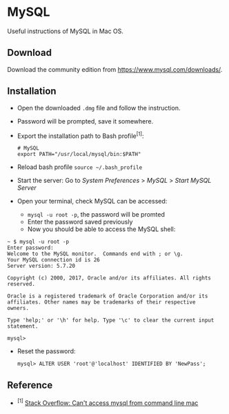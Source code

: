 # MySQL

Useful instructions of MySQL in Mac OS.

## Download

Download the community edition from <https://www.mysql.com/downloads/>.

## Installation

- Open the downloaded `.dmg` file and follow the instruction.
- Password will be prompted, save it somewhere.
- Export the installation path to Bash profile<sup>[1]</sup>:

    ```
    # MySQL
    export PATH="/usr/local/mysql/bin:$PATH"
    ```

- Reload bash profile `source ~/.bash_profile`
- Start the server: Go to _System Preferences_ > _MySQL_ > _Start MySQL Server_
- Open your terminal, check MySQL can be accessed:
  - `mysql -u root -p`, the password will be promted
  - Enter the password saved previously
  - Now you should be able to access the MySQL shell:

```
~ $ mysql -u root -p
Enter password:
Welcome to the MySQL monitor.  Commands end with ; or \g.
Your MySQL connection id is 26
Server version: 5.7.20

Copyright (c) 2000, 2017, Oracle and/or its affiliates. All rights reserved.

Oracle is a registered trademark of Oracle Corporation and/or its
affiliates. Other names may be trademarks of their respective
owners.

Type 'help;' or '\h' for help. Type '\c' to clear the current input statement.

mysql>
```

- Reset the password:

    ```
    mysql> ALTER USER 'root'@'localhost' IDENTIFIED BY 'NewPass';
    ```

## Reference

- <sup>[1]</sup> [Stack Overflow: Can't access mysql from command line mac][so1]

[so1]: https://stackoverflow.com/questions/8195418
